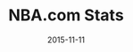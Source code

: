 ---
layout: site
title: "NBA.com Stats"
date: 2015-11-11
categories: [sports]
version: 1.6.4
major: 1
minor: 6
patch: 4
slug: nba-stats
link: http://stats.nba.com/
permalink: /sites/:slug
---